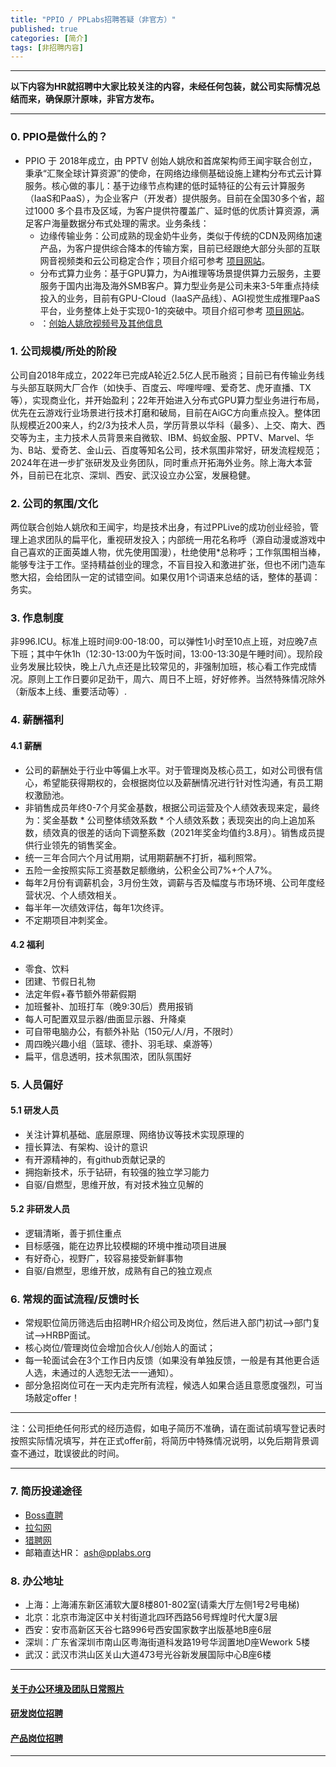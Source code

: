 ```yaml
---
title: "PPIO / PPLabs招聘答疑（非官方）"
published: true
categories: [简介]
tags: [非招聘内容]
---
```

<hr/>

**以下内容为HR就招聘中大家比较关注的内容，未经任何包装，就公司实际情况总结而来，确保原汁原味，非官方发布。**
<hr/>

### 0. PPIO是做什么的？

- PPIO 于 2018年成立，由 PPTV 创始人姚欣和首席架构师王闻宇联合创立，秉承“汇聚全球计算资源”的使命，在网络边缘侧基础设施上建构分布式云计算服务。核心做的事儿：基于边缘节点构建的低时延特征的公有云计算服务（IaaS和PaaS），为企业客户（开发者）提供服务。目前在全国30多个省，超过1000 多个县市及区域，为客户提供符覆盖广、延时低的优质计算资源，满足客户海量数据分布式处理的需求。业务条线：
    - 边缘传输业务：公司成熟的现金奶牛业务，类似于传统的CDN及网络加速产品，为客户提供综合降本的传输方案，目前已经跟绝大部分头部的互联网音视频类和云公司稳定合作；项目介绍可参考 [项目网站](https://ppio.cloud/)。
    - 分布式算力业务：基于GPU算力，为Ai推理等场景提供算力云服务，主要服务于国内出海及海外SMB客户。算力型业务是公司未来3-5年重点持续投入的业务，目前有GPU-Cloud（IaaS产品线）、AGI视觉生成推理PaaS平台，业务整体上处于实现0-1的突破中。项目介绍可参考 [项目网站](https://infrai.com/)。
    - ：[创始人姚欣视频号及其他信息](https://ppio-cloud.feishu.cn/wiki/Gkxwwr7PTi5CyDkysltcxpJgnsh?from=from_copylink)


### 1. 公司规模/所处的阶段

公司自2018年成立，2022年已完成A轮近2.5亿人民币融资；目前已有传输业务线与头部互联网大厂合作（如快手、百度云、哔哩哔哩、爱奇艺、虎牙直播、TX等），实现商业化，并开始盈利；22年开始进入分布式GPU算力型业务进行布局，优先在云游戏行业场景进行技术打磨和破局，目前在AiGC方向重点投入。整体团队规模近200来人，约2/3为技术人员，学历背景以华科（最多）、上交、南大、西交等为主，主力技术人员背景来自微软、IBM、蚂蚁金服、PPTV、Marvel、华为、B站、爱奇艺、金山云、百度等知名公司，技术氛围非常好，研发流程规范；2024年在进一步扩张研发及业务团队，同时重点开拓海外业务。除上海大本营外，目前已在北京、深圳、西安、武汉设立办公室，发展稳健。

### 2. 公司的氛围/文化

两位联合创始人姚欣和王闻宇，均是技术出身，有过PPLive的成功创业经验，管理上追求团队的扁平化，重视研发投入；内部统一用花名称呼（源自动漫或游戏中自己喜欢的正面英雄人物，优先使用国漫），杜绝使用*总称呼；工作氛围相当棒，能够专注于工作。坚持精益创业的理念，不盲目投入和激进扩张，但也不闭门造车憋大招，会给团队一定的试错空间。如果仅用1个词语来总结的话，整体的基调：务实。

### 3. 作息制度

非996.ICU。标准上班时间9:00-18:00，可以弹性1小时至10点上班，对应晚7点下班；其中午休1h（12:30-13:00为午饭时间，13:00-13:30是午睡时间）。现阶段业务发展比较快，晚上八九点还是比较常见的，非强制加班，核心看工作完成情况。原则上工作日要卯足劲干，周六、周日不上班，好好修养。当然特殊情况除外（新版本上线、重要活动等）.

### 4. 薪酬福利
#### 4.1 薪酬
- 公司的薪酬处于行业中等偏上水平。对于管理岗及核心员工，如对公司很有信心，希望能获得期权的，会根据岗位以及薪酬情况进行针对性沟通，有员工期权激励池。
- 非销售成员年终0-7个月奖金基数，根据公司运营及个人绩效表现来定，最终为：奖金基数 * 公司整体绩效系数 * 个人绩效系数；表现突出的向上追加系数，绩效真的很差的话向下调整系数（2021年奖金均值约3.8月）。销售成员提供行业领先的销售奖金。
- 统一三年合同六个月试用期，试用期薪酬不打折，福利照常。
- 五险一金按照实际工资基数足额缴纳，公积金公司7%+个人7%。
- 每年2月份有调薪机会，3月份生效，调薪与否及幅度与市场环境、公司年度经营状况、个人绩效相关。
- 每半年一次绩效评估，每年1次终评。
- 不定期项目冲刺奖金。
#### 4.2 福利
- 零食、饮料
- 团建、节假日礼物
- 法定年假+春节额外带薪假期
- 加班餐补、加班打车（晚9:30后）费用报销
- 每人可配置双显示器/曲面显示器、升降桌
- 可自带电脑办公，有额外补贴（150元/人/月，不限时）
- 周四晚兴趣小组（篮球、德扑、羽毛球、桌游等）
- 扁平，信息透明，技术氛围浓，团队氛围好

### 5. 人员偏好
#### 5.1 研发人员
  - 关注计算机基础、底层原理、网络协议等技术实现原理的
  - 擅长算法、有架构、设计的意识
  - 有开源精神的，有github贡献记录的
  - 拥抱新技术，乐于钻研，有较强的独立学习能力
  - 自驱/自燃型，思维开放，有对技术独立见解的
#### 5.2 非研发人员
  - 逻辑清晰，善于抓住重点
  - 目标感强，能在边界比较模糊的环境中推动项目进展
  - 有好奇心，视野广，较容易接受新鲜事物
  - 自驱/自燃型，思维开放，成熟有自己的独立观点

### 6. 常规的面试流程/反馈时长

- 常规职位简历筛选后由招聘HR介绍公司及岗位，然后进入部门初试-->部门复试-->HRBP面试。
- 核心岗位/管理岗位会增加合伙人/创始人的面试；
- 每一轮面试会在3个工作日内反馈（如果没有单独反馈，一般是有其他更合适人选，未通过的人选恕无法一一通知）。
- 部分急招岗位可在一天内走完所有流程，候选人如果合适且意愿度强烈，可当场敲定offer！

<hr>

注：公司拒绝任何形式的经历造假，如电子简历不准确，请在面试前填写登记表时按照实际情况填写，并在正式offer前，将简历中特殊情况说明，以免后期背景调查不通过，耽误彼此的时间。

<hr>

### 7. 简历投递途径
- [Boss直聘](https://www.zhipin.com/gongsir/5ba2ae5248837b0d1n192Nq0FQ~~.html?ka=company-jobs)
- [拉勾网](https://www.lagou.com/gongsi/j443505.html)
- [猎聘网](https://www.liepin.com/company/9566183)
- 邮箱直达HR： ash@pplabs.org

### 8. 办公地址
 - 上海：上海浦东新区浦软大厦8楼801-802室(请乘大厅左侧1号2号电梯)
 - 北京：北京市海淀区中关村街道北四环西路56号辉煌时代大厦3层
 - 西安：安市高新区天谷七路996号西安国家数字出版基地B座6层
 - 深圳：广东省深圳市南山区粤海街道科发路19号华润置地D座Wework 5楼
 - 武汉：武汉市洪山区关山大道473号光谷新发展国际中心B座6楼

<hr>

#### [关于办公环境及团队日常照片](https://www.ashma.info/2019/03/02/pic-of-PPLabs/)
#### [研发岗位招聘](https://www.ashma.info/2023-07-12-RD-positions/)
#### [产品岗位招聘](https://www.ashma.info/2022/05/24/Product-Position/)

<hr>
